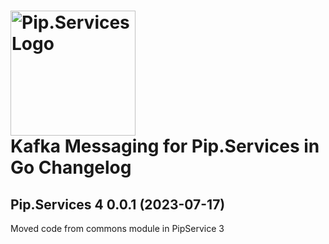 # <img src="https://uploads-ssl.webflow.com/5ea5d3315186cf5ec60c3ee4/5edf1c94ce4c859f2b188094_logo.svg" alt="Pip.Services Logo" width="200"> <br/> Kafka Messaging for Pip.Services in Go Changelog

## <a name="0.0.1"></a>Pip.Services 4 0.0.1 (2023-07-17)
Moved code from commons module in PipService 3